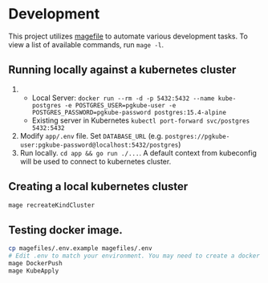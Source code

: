 # Development


This project utilizes [magefile](https://magefile.org/) to automate various development tasks. To view a list of available commands, run `mage -l`.

## Running locally against a kubernetes cluster

1.
    - Local Server: `docker run --rm -d -p 5432:5432 --name kube-postgres -e POSTGRES_USER=pgkube-user -e POSTGRES_PASSWORD=pgkube-password postgres:15.4-alpine`
    - Existing server in Kubernetes `kubectl port-forward svc/postgres 5432:5432`
2. Modify `app/.env` file. Set `DATABASE_URL` (e.g. `postgres://pgkube-user:pgkube-password@localhost:5432/postgres`)
3. Run locally. `cd app && go run ./...`. A default context from kubeconfig will be used to connect to kubernetes cluster.

## Creating a local kubernetes cluster

```sh
mage recreateKindCluster
```

## Testing docker image.

```bash
cp magefiles/.env.example magefiles/.env
# Edit .env to match your environment. You may need to create a docker registry.
mage DockerPush
mage KubeApply
```
